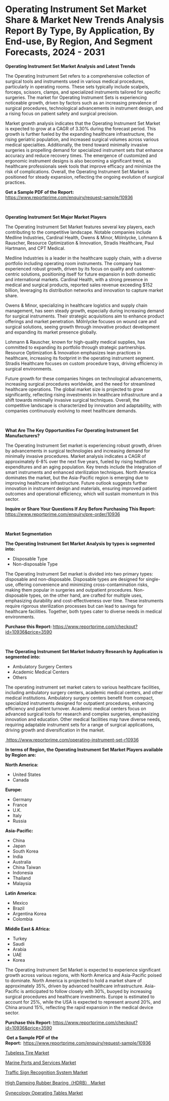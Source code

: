 <p><h1>Operating Instrument Set Market Share & Market New Trends Analysis Report By Type, By Application, By End-use, By Region, And Segment Forecasts, 2024 - 2031</h1></p><p><strong>Operating Instrument Set Market Analysis and Latest Trends</strong></p>
<p><p>The Operating Instrument Set refers to a comprehensive collection of surgical tools and instruments used in various medical procedures, particularly in operating rooms. These sets typically include scalpels, forceps, scissors, clamps, and specialized instruments tailored for specific surgeries. The market for Operating Instrument Sets is experiencing noticeable growth, driven by factors such as an increasing prevalence of surgical procedures, technological advancements in instrument design, and a rising focus on patient safety and surgical precision.</p><p>Market growth analysis indicates that the Operating Instrument Set Market is expected to grow at a CAGR of 3.30% during the forecast period. This growth is further fueled by the expanding healthcare infrastructure, the rising geriatric population, and increased surgical volumes across various medical specialties. Additionally, the trend toward minimally invasive surgeries is propelling demand for specialized instrument sets that enhance accuracy and reduce recovery times. The emergence of customized and ergonomic instrument designs is also becoming a significant trend, as healthcare professionals seek tools that improve efficacy and minimize the risk of complications. Overall, the Operating Instrument Set Market is positioned for steady expansion, reflecting the ongoing evolution of surgical practices.</p></p>
<p><strong>Get a Sample PDF of the Report:&nbsp;</strong> <a href="https://www.reportprime.com/enquiry/request-sample/10936">https://www.reportprime.com/enquiry/request-sample/10936</a></p>
<p>&nbsp;</p>
<p><strong>Operating Instrument Set Major Market Players</strong></p>
<p><p>The Operating Instrument Set Market features several key players, each contributing to the competitive landscape. Notable companies include Medline Industries, Cardinal Health, Owens & Minor, Mölnlycke, Lohmann & Rauscher, Resource Optimization & Innovation, Stradis Healthcare, Paul Hartmann, and CPT Medical.</p><p>Medline Industries is a leader in the healthcare supply chain, with a diverse portfolio including operating room instruments. The company has experienced robust growth, driven by its focus on quality and customer-centric solutions, positioning itself for future expansion in both domestic and international markets. Cardinal Health, with a strong presence in medical and surgical products, reported sales revenue exceeding $152 billion, leveraging its distribution networks and innovation to capture market share.</p><p>Owens & Minor, specializing in healthcare logistics and supply chain management, has seen steady growth, especially during increasing demand for surgical instruments. Their strategic acquisitions aim to enhance product offerings and market penetration. Mölnlycke focuses on wound care and surgical solutions, seeing growth through innovative product development and expanding its market presence globally.</p><p>Lohmann & Rauscher, known for high-quality medical supplies, has committed to expanding its portfolio through strategic partnerships. Resource Optimization & Innovation emphasizes lean practices in healthcare, increasing its footprint in the operating instrument segment. Stradis Healthcare focuses on custom procedure trays, driving efficiency in surgical environments.</p><p>Future growth for these companies hinges on technological advancements, increasing surgical procedures worldwide, and the need for streamlined healthcare operations. The global market size is projected to grow significantly, reflecting rising investments in healthcare infrastructure and a shift towards minimally invasive surgical techniques. Overall, the competitive landscape is characterized by innovation and adaptability, with companies continuously evolving to meet healthcare demands.</p></p>
<p>&nbsp;</p>
<p><strong>What Are The Key Opportunities For Operating Instrument Set Manufacturers?</strong></p>
<p><p>The Operating Instrument Set market is experiencing robust growth, driven by advancements in surgical technologies and increasing demand for minimally invasive procedures. Market analysis indicates a CAGR of approximately 6-8% over the next five years, fueled by rising healthcare expenditures and an aging population. Key trends include the integration of smart instruments and enhanced sterilization techniques. North America dominates the market, but the Asia-Pacific region is emerging due to improving healthcare infrastructure. Future outlook suggests further innovation in instrument design and materials, ensuring improved patient outcomes and operational efficiency, which will sustain momentum in this sector.</p></p>
<p><strong>Inquire or Share Your Questions If Any Before Purchasing This Report:</strong> <a href="https://www.reportprime.com/enquiry/pre-order/10936">https://www.reportprime.com/enquiry/pre-order/10936</a></p>
<p>&nbsp;</p>
<p><strong>Market Segmentation</strong></p>
<p><strong>The Operating Instrument Set Market Analysis by types is segmented into:</strong></p>
<p><ul><li>Disposable Type</li><li>Non-disposable Type</li></ul></p>
<p><p>The Operating Instrument Set market is divided into two primary types: disposable and non-disposable. Disposable types are designed for single-use, offering convenience and minimizing cross-contamination risks, making them popular in surgeries and outpatient procedures. Non-disposable types, on the other hand, are crafted for multiple uses, emphasizing durability and cost-effectiveness over time. These instruments require rigorous sterilization processes but can lead to savings for healthcare facilities. Together, both types cater to diverse needs in medical environments.</p></p>
<p><strong>Purchase this Report:&nbsp;</strong><a href="https://www.reportprime.com/checkout?id=10936&price=3590">https://www.reportprime.com/checkout?id=10936&price=3590</a></p>
<p>&nbsp;</p>
<p><strong>The Operating Instrument Set Market Industry Research by Application is segmented into:</strong></p>
<p><ul><li>Ambulatory Surgery Centers</li><li>Academic Medical Centers</li><li>Others</li></ul></p>
<p><p>The operating instrument set market caters to various healthcare facilities, including ambulatory surgery centers, academic medical centers, and other medical institutions. Ambulatory surgery centers benefit from compact, specialized instruments designed for outpatient procedures, enhancing efficiency and patient turnover. Academic medical centers focus on advanced surgical tools for research and complex surgeries, emphasizing innovation and education. Other medical facilities may have diverse needs, requiring adaptable instrument sets for a range of surgical applications, driving growth and diversification in the market.</p></p>
<p><a href="https://www.reportprime.com/operating-instrument-set-r10936">&nbsp;https://www.reportprime.com/operating-instrument-set-r10936</a></p>
<p><strong>In terms of Region, the Operating Instrument Set Market Players available by Region are:</strong></p>
<p>
    <p> <strong> North America: </strong>
        <ul>
            <li>United States</li>
            <li>Canada</li>
        </ul>
        </p> 
    <p> <strong> Europe: </strong>
        <ul>
            <li>Germany</li>
            <li>France</li>
            <li>U.K.</li>
            <li>Italy</li>
            <li>Russia</li>
        </ul>
        </p> 
    <p> <strong> Asia-Pacific: </strong>
        <ul>
            <li>China</li>
            <li>Japan</li>
            <li>South Korea</li>
            <li>India</li>
            <li>Australia</li>
            <li>China Taiwan</li>
            <li>Indonesia</li>
            <li>Thailand</li>
            <li>Malaysia</li>
        </ul>
        </p> 
    <p> <strong> Latin America: </strong>
        <ul>
            <li>Mexico</li>
            <li>Brazil</li>
            <li>Argentina Korea</li>
            <li>Colombia</li>
        </ul>
        </p> 
    <p> <strong> Middle East & Africa: </strong>
        <ul>
            <li>Turkey</li>
            <li>Saudi</li>
            <li>Arabia</li>
            <li>UAE</li>
            <li>Korea</li>
        </ul>
    </p>
    </p>
<p><p>The Operating Instrument Set Market is expected to experience significant growth across various regions, with North America and Asia-Pacific poised to dominate. North America is projected to hold a market share of approximately 35%, driven by advanced healthcare infrastructure. Asia-Pacific is anticipated to follow closely with 30%, buoyed by increasing surgical procedures and healthcare investments. Europe is estimated to account for 25%, while the USA is expected to represent around 20%, and China around 15%, reflecting the rapid expansion in the medical device sector.</p></p>
<p><strong>Purchase this Report: </strong><a href="https://www.reportprime.com/checkout?id=10936&price=3590">https://www.reportprime.com/checkout?id=10936&price=3590</a></p>
<p>&nbsp;<strong>Get a Sample PDF of the Report:&nbsp;&nbsp;</strong><a href="https://www.reportprime.com/enquiry/request-sample/10936">https://www.reportprime.com/enquiry/request-sample/10936</a></p>
<p><strong></strong></p>
<p><p><a href="https://www.linkedin.com/pulse/analyzing-tubeless-tire-market-dynamics-growth-drivers-forecasted-yvkjc?trackingId=IZRBwtHNSTmtmKaxGhcXLw%3D%3D">Tubeless Tire Market</a></p><p><a href="https://medium.com/@earlecmcneil/the-marine-ports-and-services-market-report-analyzes-important-operational-and-performance-data-c08ff6f33a57">Marine Ports and Services Market</a></p><p><a href="https://www.linkedin.com/pulse/traffic-sign-recognition-system-market-strategic-insights-product-tfk5c?trackingId=jXzWAL1GRcC3pIVoNBHLaw%3D%3D">Traffic Sign Recognition System Market</a></p><p><a href="https://issuu.com/reportprime-2/docs/high-damping-rubber-bearinghdrb-mar_0b7f7a72cdb1d2">High Damping Rubber Bearing（HDRB） Market</a></p><p><a href="https://github.com/sofayahoo2023/Market-Research-Report-List-6/blob/main/gynecology-operating-tables-market.md">Gynecology Operating Tables Market</a></p></p>